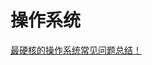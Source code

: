 # 操作系统
[最硬核的操作系统常见问题总结！](https://github.com/Snailclimb/JavaGuide/blob/master/docs/operating-system/basis.md)